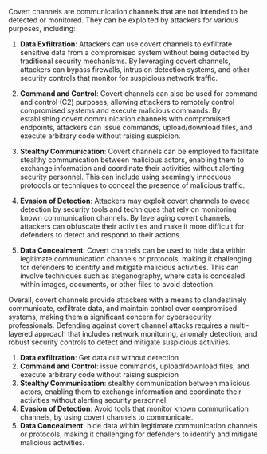 Covert channels are communication channels that are not intended to be detected or monitored. They can be exploited by attackers for various purposes, including:

1. **Data Exfiltration**: Attackers can use covert channels to exfiltrate sensitive data from a compromised system without being detected by traditional security mechanisms. By leveraging covert channels, attackers can bypass firewalls, intrusion detection systems, and other security controls that monitor for suspicious network traffic.

2. **Command and Control**: Covert channels can also be used for command and control (C2) purposes, allowing attackers to remotely control compromised systems and execute malicious commands. By establishing covert communication channels with compromised endpoints, attackers can issue commands, upload/download files, and execute arbitrary code without raising suspicion.

3. **Stealthy Communication**: Covert channels can be employed to facilitate stealthy communication between malicious actors, enabling them to exchange information and coordinate their activities without alerting security personnel. This can include using seemingly innocuous protocols or techniques to conceal the presence of malicious traffic.

4. **Evasion of Detection**: Attackers may exploit covert channels to evade detection by security tools and techniques that rely on monitoring known communication channels. By leveraging covert channels, attackers can obfuscate their activities and make it more difficult for defenders to detect and respond to their actions.

5. **Data Concealment**: Covert channels can be used to hide data within legitimate communication channels or protocols, making it challenging for defenders to identify and mitigate malicious activities. This can involve techniques such as steganography, where data is concealed within images, documents, or other files to avoid detection.

Overall, covert channels provide attackers with a means to clandestinely communicate, exfiltrate data, and maintain control over compromised systems, making them a significant concern for cybersecurity professionals. Defending against covert channel attacks requires a multi-layered approach that includes network monitoring, anomaly detection, and robust security controls to detect and mitigate suspicious activities.

1. **Data exfiltration**: Get data out without detection
2. **Command and Control**: issue commands, upload/download files, and execute arbitrary code without raising suspicion
3. **Stealthy Communication**: stealthy communication between malicious actors, enabling them to exchange information and coordinate their activities without alerting security personnel.
4. **Evasion of Detection**: Avoid tools that monitor known communication channels, by using covert channels to communicate.
5. **Data Concealment**: hide data within legitimate communication channels or protocols, making it challenging for defenders to identify and mitigate malicious activities.